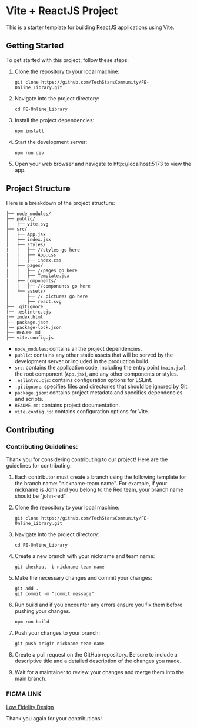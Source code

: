 # Vite + ReactJS Project

This is a starter template for building ReactJS applications using Vite.

## Getting Started

To get started with this project, follow these steps:

1. Clone the repository to your local machine:

   ```
   git clone https://github.com/TechStarsCommunity/FE-Online_Library.git
   ```

2. Navigate into the project directory:

   ```
   cd FE-Online_Library
   ```

3. Install the project dependencies:

   ```
   npm install
   ```

4. Start the development server:

   ```
   npm run dev
   ```

5. Open your web browser and navigate to http://localhost:5173 to view the app.

## Project Structure

Here is a breakdown of the project structure:

```
├── node_modules/
├── public/
│   ├── vite.svg
├── src/
│   ├── App.jsx
│   ├── index.jsx
│   ├── styles/
|   |   ├── //styles go here
|   |   ├── App.css
│   |   ├── index.css
|   ├── pages/
|   |   ├── //pages go here
│   |   ├── Template.jsx
|   ├── components/
│   |   ├── //components go here
│   └── assets/
│       ├── // pictures go here
│       ├── react.svg
├── .gitignore
|── .eslintrc.cjs
|── index.html
├── package.json
|── package-lock.json
├── README.md
├── vite.config.js
```

- `node_modules`: contains all the project dependencies.
- `public`: contains any other static assets that will be served by the development server or included in the production build.
- `src`: contains the application code, including the entry point (`main.jsx`), the root component (`App.jsx`), and any other components or styles.
- `.eslintrc.cjs`: contains configuration options for ESLint.
- `.gitignore`: specifies files and directories that should be ignored by Git.
- `package.json`: contains project metadata and specifies dependencies and scripts.
- `README.md`: contains project documentation.
- `vite.config.js`: contains configuration options for Vite.

## Contributing
### Contributing Guidelines:

Thank you for considering contributing to our project! Here are the guidelines for contributing:

1. Each contributor must create a branch using the following template for the branch name: "nickname-team name". For example, if your nickname is John and you belong to the Red team, your branch name should be "john-red".

2. Clone the repository to your local machine:

   ```
   git clone https://github.com/TechStarsCommunity/FE-Online_Library.git
   ```

3. Navigate into the project directory:

   ```
   cd FE-Online_Library
   ```

4. Create a new branch with your nickname and team name:

   ```
   git checkout -b nickname-team-name
   ```

5. Make the necessary changes and commit your changes:

   ```
   git add .
   git commit -m "commit message"
   ```
6. Run build and if you encounter any errors ensure you fix them before pushing your changes.

   ```
   npm run build
   ```

7. Push your changes to your branch:

   ```
   git push origin nickname-team-name
   ```

8. Create a pull request on the GitHub repository. Be sure to include a descriptive title and a detailed description of the changes you made.

9. Wait for a maintainer to review your changes and merge them into the main branch.

### FIGMA LINK
[Low Fidelity Design](https://www.figma.com/file/mX7juDzXo4p0qdkuR0VDbL/BooksLab?type=design&node-id=157-184&t=KcvQZIkJeMPElOWT-0)

Thank you again for your contributions!